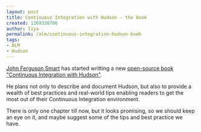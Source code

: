 ```yaml
---
layout: post
title: Continuous Integration with Hudson - the book
created: 1269338706
author: liya
permalink: /alm/continuous-integration-hudson-book
tags:
- ALM
- Hudson
---
```

<p><a href="http://www.wakaleo.com">John Ferguson Smart</a> has started writting a new <a href="http://www.wakaleo.com/books/continuous-integration-with-hudson-the-book">open-source book &quot;Continuous Integration with Hudson&quot;</a>.</p>
<p>He plans not only to describe and document Hudson, but also to provide a wealth of best practices and real-world tips enabling readers to get the most out of their Continuous Integration environment.</p>
<p>There is only one chapter till now, but it looks promising, so we should keep an eye on it, and maybe suggest some of the tips and best practice we have.</p>

